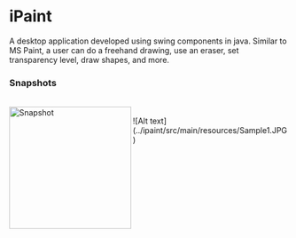 # iPaint

A desktop application developed using swing components in java.
Similar to MS Paint, a user can do a freehand drawing, use an eraser, set transparency level, draw shapes, and more.
<br>
### Snapshots
<br>
<img align="left" alt="Snapshot" width="220px" src="https://github.com/iqbal-shaikh/ipaint/tree/main/src/main/resources/Sample1.JPG" />
<br>
![Alt text](../ipaint/src/main/resources/Sample1.JPG)


